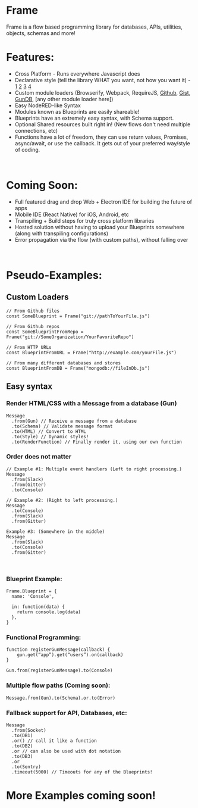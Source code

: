 # Frame
Frame is a flow based programming library for databases, APIs, utilities, objects, schemas and more!

# Features:
- Cross Platform - Runs everywhere Javascript does
- Declarative style (tell the library WHAT you want, not how you want it) - [1](https://codeburst.io/declarative-vs-imperative-programming-a8a7c93d9ad2) [2](http://latentflip.com/imperative-vs-declarative) [3](https://stackoverflow.com/a/39561818) [4](https://tylermcginnis.com/imperative-vs-declarative-programming/)
- Custom module loaders (Browserify, Webpack, RequireJS, [Github](https://github.com), [Gist](https://gist.github.com), [GunDB](https://github.com/gundb/gun), [any other module loader here])
- Easy NodeRED-like Syntax
- Modules known as Blueprints are easily shareable!
- Blueprints have an extremely easy syntax, with Schema support.
- Optional Shared resources built right in! (New flows don't need multiple connections, etc)
- Functions have a lot of freedom, they can use return values, Promises, async/await, or use the callback. It gets out of your preferred way/style of coding.

<br>

# Coming Soon:
- Full featured drag and drop Web + Electron IDE for building the future of apps
- Mobile IDE (React Native) for iOS, Android, etc
- Transpiling + Build steps for truly cross platform libraries
- Hosted solution without having to upload your Blueprints somewhere (along with transpiling configurations)
- Error propagation via the flow (with custom paths), without falling over

<br>

# Pseudo-Examples:
## Custom Loaders ##

```
// From Github files
const SomeBlueprint = Frame("git://pathToYourFile.js")

// From Github repos
const SomeBlueprintFromRepo = Frame("git://SomeOrganization/YourFavoriteRepo")

// From HTTP URLs
const BlueprintFromURL = Frame("http://example.com/yourFile.js")

// From many different databases and stores
const BlueprintFromDB = Frame("mongodb://fileInDb.js")
```

## Easy syntax ##
### Render HTML/CSS with a Message from a database (Gun) ###

```
Message
  .from(Gun) // Receive a message from a database
  .to(Schema) // Validate message format
  .to(HTML) // Convert to HTML
  .to(Style) // Dynamic styles!
  .to(RenderFunction) // Finally render it, using our own function
```

### Order does not matter ###

```
// Example #1: Multiple event handlers (Left to right processing.)
Message
  .from(Slack)
  .from(Gitter)
  .to(Console)

// Example #2: (Right to left processing.)
Message
  .to(Console)
  .from(Slack)
  .from(Gitter)

Example #3: (Somewhere in the middle)
Message
  .from(Slack)
  .to(Console)
  .from(Gitter)
```

<br>

### Blueprint Example: ###

```
Frame.Blueprint = {
  name: 'Console',

  in: function(data) {
    return console.log(data)
  },
}
```

### Functional Programming: ###

```
function registerGunMessage(callback) {
    gun.get(“app”).get(“users”).on(callback)
}

Gun.from(registerGunMessage).to(Console)
```

### Multiple flow paths (Coming soon): ###

```
Message.from(Gun).to(Schema).or.to(Error)
```

### Fallback support for API, Databases, etc: ###

```
Message
  .from(Socket)
  .to(DB1)
  .or() // call it like a function
  .to(DB2)
  .or // can also be used with dot notation
  .to(DB3)
  .or
  .to(Sentry)
  .timeout(5000) // Timeouts for any of the Blueprints!
```

# More Examples coming soon! #
